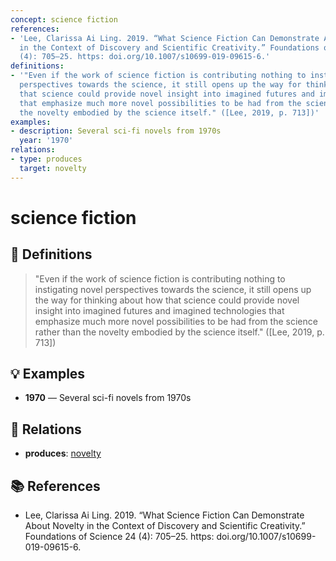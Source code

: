 ```yaml
---
concept: science fiction
references:
- 'Lee, Clarissa Ai Ling. 2019. “What Science Fiction Can Demonstrate About Novelty
  in the Context of Discovery and Scientific Creativity.” Foundations of Science 24
  (4): 705–25. https: doi.org/10.1007/s10699-019-09615-6.'
definitions:
- '"Even if the work of science fiction is contributing nothing to instigating novel
  perspectives towards the science, it still opens up the way for thinking about how
  that science could provide novel insight into imagined futures and imagined technologies
  that emphasize much more novel possibilities to be had from the science rather than
  the novelty embodied by the science itself." ([Lee, 2019, p. 713])'
examples:
- description: Several sci-fi novels from 1970s
  year: '1970'
relations:
- type: produces
  target: novelty
---
```


# science fiction

## 📖 Definitions

> "Even if the work of science fiction is contributing nothing to instigating novel perspectives towards the science, it still opens up the way for thinking about how that science could provide novel insight into imagined futures and imagined technologies that emphasize much more novel possibilities to be had from the science rather than the novelty embodied by the science itself." ([Lee, 2019, p. 713])

## 💡 Examples

- **1970** — Several sci-fi novels from 1970s

## 🔗 Relations

- **produces**: [novelty](./novelty.md)

## 📚 References

- Lee, Clarissa Ai Ling. 2019. “What Science Fiction Can Demonstrate About Novelty in the Context of Discovery and Scientific Creativity.” Foundations of Science 24 (4): 705–25. https: doi.org/10.1007/s10699-019-09615-6.
